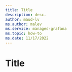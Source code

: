 ```yaml
---
title: Title
description: desc.
author: maud-lv
ms.author: malev
ms.service: managed-grafana
ms.topic: how-to 
ms.date: 11/17/2022
---
```


# Title
